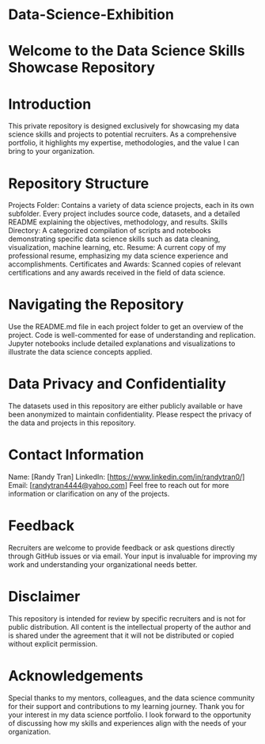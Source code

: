 # Data-Science-Exhibition

# Welcome to the Data Science Skills Showcase Repository
# Introduction
This private repository is designed exclusively for showcasing my data science skills and projects to potential recruiters. As a comprehensive portfolio, it highlights my expertise, methodologies, and the value I can bring to your organization.

# Repository Structure
Projects Folder: Contains a variety of data science projects, each in its own subfolder. Every project includes source code, datasets, and a detailed README explaining the objectives, methodology, and results.
Skills Directory: A categorized compilation of scripts and notebooks demonstrating specific data science skills such as data cleaning, visualization, machine learning, etc.
Resume: A current copy of my professional resume, emphasizing my data science experience and accomplishments.
Certificates and Awards: Scanned copies of relevant certifications and any awards received in the field of data science.

# Navigating the Repository
Use the README.md file in each project folder to get an overview of the project.
Code is well-commented for ease of understanding and replication.
Jupyter notebooks include detailed explanations and visualizations to illustrate the data science concepts applied.

# Data Privacy and Confidentiality
The datasets used in this repository are either publicly available or have been anonymized to maintain confidentiality.
Please respect the privacy of the data and projects in this repository.

# Contact Information
Name: [Randy Tran]
LinkedIn: [https://www.linkedin.com/in/randytran0/]
Email: [randytran4444@yahoo.com]
Feel free to reach out for more information or clarification on any of the projects.
# Feedback
Recruiters are welcome to provide feedback or ask questions directly through GitHub issues or via email.
Your input is invaluable for improving my work and understanding your organizational needs better.


# Disclaimer
This repository is intended for review by specific recruiters and is not for public distribution.
All content is the intellectual property of the author and is shared under the agreement that it will not be distributed or copied without explicit permission.

# Acknowledgements
Special thanks to my mentors, colleagues, and the data science community for their support and contributions to my learning journey.
Thank you for your interest in my data science portfolio. I look forward to the opportunity of discussing how my skills and experiences align with the needs of your organization.
